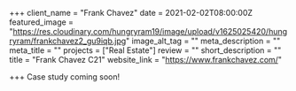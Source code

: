 +++
client_name = "Frank Chavez"
date = 2021-02-02T08:00:00Z
featured_image = "https://res.cloudinary.com/hungryram19/image/upload/v1625025420/hungryram/frankchavez2_gu9iqb.jpg"
image_alt_tag = ""
meta_description = ""
meta_title = ""
projects = ["Real Estate"]
review = ""
short_description = ""
title = "Frank Chavez C21"
website_link = "https://www.frankchavez.com/"

+++
Case study coming soon!